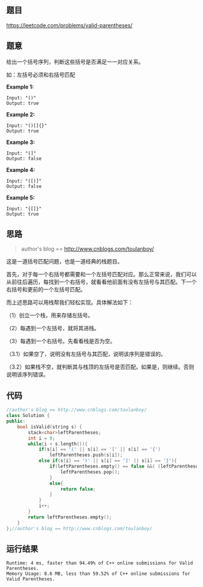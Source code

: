 ## 题目

<https://leetcode.com/problems/valid-parentheses/>

## 题意

给出一个括号序列，判断这些括号是否满足一一对应关系。

如：左括号必须和右括号匹配

**Example 1:**

```
Input: "()"
Output: true
```

**Example 2:**

```
Input: "()[]{}"
Output: true
```

**Example 3:**

```
Input: "(]"
Output: false
```

**Example 4:**

```
Input: "([)]"
Output: false
```

**Example 5:**

```
Input: "{[]}"
Output: true
```

## 思路

>  author's blog == http://www.cnblogs.com/toulanboy/

 这是一道括号匹配问题，也是一道经典的栈题目。

首先，对于每一个右括号都需要和一个左括号匹配对应。那么正常来说，我们可以从前往后遍历，每找到一个右括号，就看看他前面有没有左括号与其匹配。下一个右括号和更前的一个左括号匹配。

而上述思路可以用栈帮我们轻松实现。具体解法如下：

（1）创立一个栈，用来存储左括号。

（2）每遇到一个左括号，就将其进栈。

（3）每遇到一个右括号。先看看栈是否为空。

（3.1）如果空了，说明没有左括号与其匹配，说明该序列是错误的。

（3.2）如果栈不空，就判断其与栈顶的左括号是否匹配。如果是，则继续。否则说明该序列错误。

## 代码

```c++
//author's blog == http://www.cnblogs.com/toulanboy/
class Solution {
public:
    bool isValid(string s) {
        stack<char>leftParentheses;
        int i = 0;
        while(i < s.length()){
            if(s[i] == '(' || s[i] == '[' || s[i] == '{')
                leftParentheses.push(s[i]);
            else if(s[i] == ')' || s[i] == ']' || s[i] == '}'){
                if(leftParentheses.empty() == false &&( (leftParentheses.top() == '(' && s[i] == ')') || (leftParentheses.top() == '[' && s[i] == ']') || (leftParentheses.top() == '{' && s[i] == '}'))){
                    leftParentheses.pop();
                }
                else{
                    return false;
                }
            }
            i++;
        }
        return leftParentheses.empty();
    }
};//author's blog == http://www.cnblogs.com/toulanboy/
```


## 运行结果

```
Runtime: 4 ms, faster than 94.49% of C++ online submissions for Valid Parentheses.
Memory Usage: 8.6 MB, less than 59.52% of C++ online submissions for Valid Parentheses.
```

